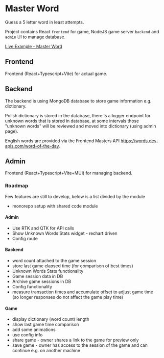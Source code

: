# Master Word

Guess a 5 letter word in least attempts.

Project contains React `frontend` for game, NodeJS game server `backend` and `admin` UI to manage database.

[Live Example - Master Word](https://master-word.greladesign.co/)

## Frontend

Frontend (React+Typescript+Vite) for actual game.

## Backend

The backend is using MongoDB database to store game information e.g. dictionary.

Polish dictionary is stored in the database, there is a logger endpoint for unknown words that is stored in database, at some intervals those "unknown words" will be reviewed and moved into dictionary (using admin page).

English words are provided via the Frontend Masters API https://words.dev-apis.com/word-of-the-day.

## Admin

Frontend (React+Typescript+Vite+MUI) for managing backend.

### Roadmap

Few features are still to develop, below is a list divided by the module

- monorepo setup with shared code module

#### Admin

- Use RTK and QTK for API calls
- Show Unknown Words Stats widget - rechart driven
- Config route

#### Backend

- word count attached to the game session
- store last game elapsed time (for comparison of best times)
- Unknown Words Stats functionality
- Game session data in DB
- Archive game sessions in DB
- Config functionality
- measure transaction times and accumulate offset to adjust game time (so longer responses do not affect the game play time)

#### Game

- display dictionary (word count) length
- show last game time comparison
- add some animations
- use config info
- share game - owner shares a link to the game for preview only
- save game - owner has access to the session of the game and can continue e.g. on another machine
